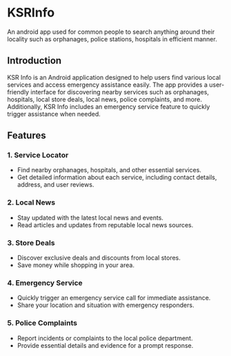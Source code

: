 # KSRInfo
An android app used for common people to search anything around their locality such as orphanages, police stations, hospitals in efficient manner.

## Introduction
KSR Info is an Android application designed to help users find various local services and access emergency assistance easily. The app provides a user-friendly interface for discovering nearby services such as orphanages, hospitals, local store deals, local news, police complaints, and more. Additionally, KSR Info includes an emergency service feature to quickly trigger assistance when needed.

## Features

### 1. Service Locator
- Find nearby orphanages, hospitals, and other essential services.
- Get detailed information about each service, including contact details, address, and user reviews.

### 2. Local News
- Stay updated with the latest local news and events.
- Read articles and updates from reputable local news sources.

### 3. Store Deals
- Discover exclusive deals and discounts from local stores.
- Save money while shopping in your area.

### 4. Emergency Service
- Quickly trigger an emergency service call for immediate assistance.
- Share your location and situation with emergency responders.

### 5. Police Complaints
- Report incidents or complaints to the local police department.
- Provide essential details and evidence for a prompt response.

